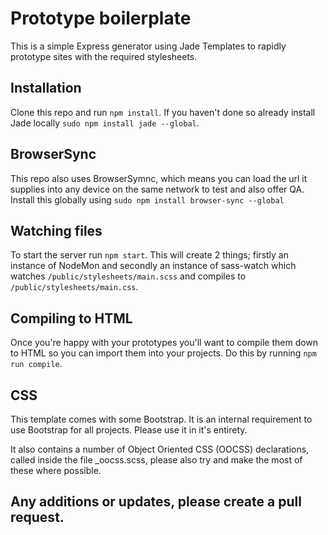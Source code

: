 # Prototype boilerplate
This is a simple Express generator using Jade Templates to rapidly prototype sites with the required stylesheets.

## Installation
Clone this repo and run `npm install`. If you haven't done so already install Jade locally `sudo npm install jade --global`. 

## BrowserSync
This repo also uses BrowserSymnc, which means you can load the url it supplies into any device on the same network to test and also offer QA. Install this globally using `sudo npm install browser-sync --global` 

## Watching files
To start the server run `npm start`. This will create 2 things; firstly an instance of NodeMon and secondly an instance of sass-watch which watches `/public/stylesheets/main.scss` and compiles to `/public/stylesheets/main.css`.

## Compiling to HTML
Once you're happy with your prototypes you'll want to compile them down to HTML so you can import them into your projects. Do this by running `npm run compile`.

## CSS
This template comes with some Bootstrap. It is an internal requirement to use Bootstrap for all projects. Please use it in it's entirety.

It also contains a number of Object Oriented CSS (OOCSS) declarations, called inside the file _oocss.scss, please also try and make the most of these where possible. 

## Any additions or updates, please create a pull request.